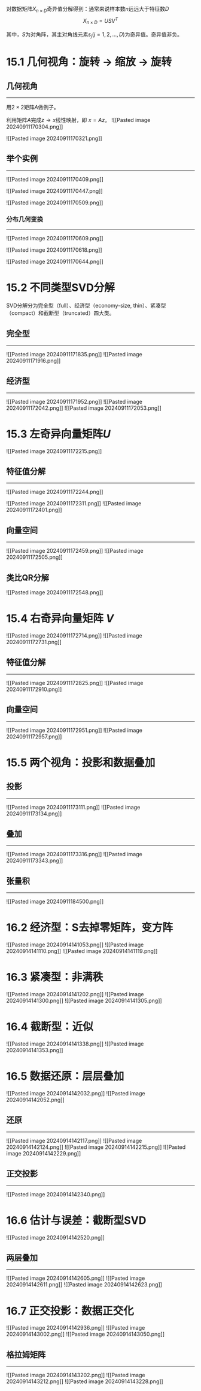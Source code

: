 对数据矩阵$X_{n\times D}$奇异值分解得到：通常来说样本数$n$远远大于特征数$D$
$$
X_{n\times D} = USV^T
$$

其中，$S$为对角阵，其主对角线元素$s_j(j=1,2,...,D)$为奇异值。奇异值非负。

# 15.1 几何视角：旋转 → 缩放 → 旋转

## 几何视角
---
用$2\times 2$矩阵$A$做例子。

利用矩阵$A$完成$z\rightarrow x$线性映射，即 $x=Az$。
![[Pasted image 20240911170304.png]]

![[Pasted image 20240911170321.png]]

## 举个实例
---
![[Pasted image 20240911170409.png]]

![[Pasted image 20240911170447.png]]

![[Pasted image 20240911170509.png]]

### 分布几何变换
---
![[Pasted image 20240911170609.png]]

![[Pasted image 20240911170618.png]]

![[Pasted image 20240911170644.png]]

# 15.2 不同类型SVD分解
SVD分解分为完全型（full）、经济型（economy-size, thin）、紧凑型（compact）和截断型（truncated）四大类。

## 完全型
---
![[Pasted image 20240911171835.png]]
![[Pasted image 20240911171916.png]]

## 经济型
---
![[Pasted image 20240911171952.png]]
![[Pasted image 20240911172042.png]]
![[Pasted image 20240911172053.png]]

# 15.3 左奇异向量矩阵$U$
![[Pasted image 20240911172215.png]]

## 特征值分解
---
![[Pasted image 20240911172244.png]]

![[Pasted image 20240911172311.png]]
![[Pasted image 20240911172401.png]]

## 向量空间
---
![[Pasted image 20240911172459.png]]
![[Pasted image 20240911172505.png]]

## 类比QR分解
![[Pasted image 20240911172548.png]]


# 15.4 右奇异向量矩阵 $V$
![[Pasted image 20240911172714.png]]
![[Pasted image 20240911172731.png]]

## 特征值分解
---
![[Pasted image 20240911172825.png]]
![[Pasted image 20240911172910.png]]

## 向量空间
---
![[Pasted image 20240911172951.png]]
![[Pasted image 20240911172957.png]]

# 15.5 两个视角：投影和数据叠加
## 投影
---
![[Pasted image 20240911173111.png]]
![[Pasted image 20240911173134.png]]

## 叠加
---
![[Pasted image 20240911173316.png]]
![[Pasted image 20240911173343.png]]

## 张量积
---
![[Pasted image 20240911184500.png]]

# 16.2 经济型：S去掉零矩阵，变方阵
![[Pasted image 20240914141053.png]]
![[Pasted image 20240914141110.png]]
![[Pasted image 20240914141119.png]]

# 16.3 紧凑型：非满秩
![[Pasted image 20240914141202.png]]
![[Pasted image 20240914141300.png]]
![[Pasted image 20240914141305.png]]

# 16.4 截断型：近似
![[Pasted image 20240914141338.png]]
![[Pasted image 20240914141353.png]]

# 16.5 数据还原：层层叠加
![[Pasted image 20240914142032.png]]
![[Pasted image 20240914142052.png]]
## 还原
---
![[Pasted image 20240914142117.png]]
![[Pasted image 20240914142124.png]]
![[Pasted image 20240914142215.png]]
![[Pasted image 20240914142229.png]]

## 正交投影
---
![[Pasted image 20240914142340.png]]

# 16.6 估计与误差：截断型SVD
![[Pasted image 20240914142520.png]]

## 两层叠加
---
![[Pasted image 20240914142605.png]]
![[Pasted image 20240914142611.png]]
![[Pasted image 20240914142623.png]]

# 16.7 正交投影：数据正交化
![[Pasted image 20240914142936.png]]
![[Pasted image 20240914143002.png]]
![[Pasted image 20240914143050.png]]

## 格拉姆矩阵
---
![[Pasted image 20240914143202.png]]
![[Pasted image 20240914143212.png]]
![[Pasted image 20240914143228.png]]
